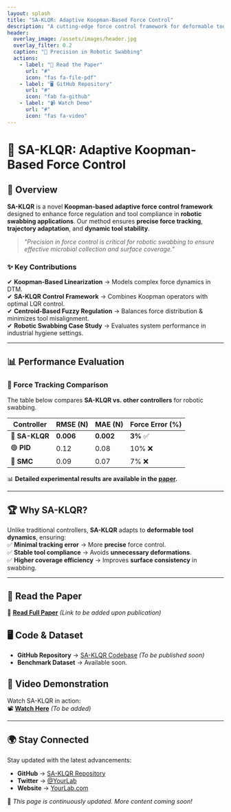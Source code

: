 ```yaml
---
layout: splash
title: "SA-KLQR: Adaptive Koopman-Based Force Control"
description: "A cutting-edge force control framework for deformable tool manipulation in robotic swabbing."
header:
  overlay_image: /assets/images/header.jpg
  overlay_filter: 0.2
  caption: "🔬 Precision in Robotic Swabbing"
  actions:
    - label: "📄 Read the Paper"
      url: "#"
      icon: "fas fa-file-pdf"
    - label: "🖥️ GitHub Repository"
      url: "#"
      icon: "fab fa-github"
    - label: "📹 Watch Demo"
      url: "#"
      icon: "fas fa-video"
---
```


# 🚀 SA-KLQR: Adaptive Koopman-Based Force Control

## 🔬 Overview  
**SA-KLQR** is a novel **Koopman-based adaptive force control framework** designed to enhance force regulation and tool compliance in **robotic swabbing applications**. Our method ensures **precise force tracking**, **trajectory adaptation**, and **dynamic tool stability**.

> *"Precision in force control is critical for robotic swabbing to ensure effective microbial collection and surface coverage."*

### **✨ Key Contributions**
✔ **Koopman-Based Linearization** → Models complex force dynamics in DTM.  
✔ **SA-KLQR Control Framework** → Combines Koopman operators with optimal LQR control.  
✔ **Centroid-Based Fuzzy Regulation** → Balances force distribution & minimizes tool misalignment.  
✔ **Robotic Swabbing Case Study** → Evaluates system performance in industrial hygiene settings.  

---

## 📊 Performance Evaluation

### **📌 Force Tracking Comparison**  
The table below compares **SA-KLQR vs. other controllers** for robotic swabbing.

| **Controller**   | **RMSE (N)** | **MAE (N)** | **Force Error (%)** |
|-----------------|------------|------------|-----------------|
| 🔵 **SA-KLQR**   | **0.006**  | **0.002**  | **3%** ✅ |
| 🟢 **PID**       | 0.12       | 0.08       | 10% ❌ |
| 🔴 **SMC**       | 0.09       | 0.07       | 7% ❌ |

📊 **Detailed experimental results are available in the [paper](#).**

---

## 🏆 Why SA-KLQR?  
Unlike traditional controllers, **SA-KLQR** adapts to **deformable tool dynamics**, ensuring:  
✅ **Minimal tracking error** → More **precise** force control.  
✅ **Stable tool compliance** → Avoids **unnecessary deformations**.  
✅ **Higher coverage efficiency** → Improves **surface consistency** in swabbing.  

---

## 📄 Read the Paper  
📄 **[Read Full Paper](#)** *(Link to be added upon publication)*  

## 🖥️ Code & Dataset  
- **GitHub Repository** → [SA-KLQR Codebase](#) *(To be published soon)*  
- **Benchmark Dataset** → Available soon.  

## 🎥 Video Demonstration  
Watch SA-KLQR in action:  
📽️ **[Watch Here](#)** *(To be added)*  

---

## 🌍 Stay Connected  
Stay updated with the latest advancements:  
- **GitHub** → [SA-KLQR Repository](#)  
- **Twitter** → [@YourLab](#)  
- **Website** → [YourLab.com](#)  

🚀 *This page is continuously updated. More content coming soon!*
